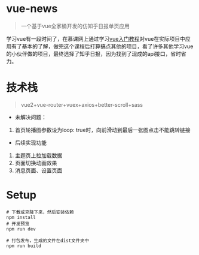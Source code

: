 # vue-news

> 一个基于vue全家桶开发的仿知乎日报单页应用

学习vue有一段时间了，在慕课网上通过学习[vue入门教程](https://coding.imooc.com/class/91.html)对vue在实际项目中应用有了基本的了解，做完这个课程后打算搞点其他的项目，看了许多其他学习vue的小伙伴做的项目，最终选择了知乎日报，因为找到了现成的api接口，省时省力。

# 技术栈

> vue2+vue-router+vuex+axios+better-scroll+sass

* 未解决问题：
1. 首页轮播图参数设为loop: true时，向前滑动到最后一张图点击不能跳转链接

* 后续实现功能
1. 主题页上拉加载数据
2. 页面切换动画效果
3. 消息页面、设置页面

# Setup

    # 下载或克隆下来，然后安装依赖
    npm install
    # 开发预览
    npm run dev
    
    # 打包发布，生成的文件在dist文件夹中
    npm run build
